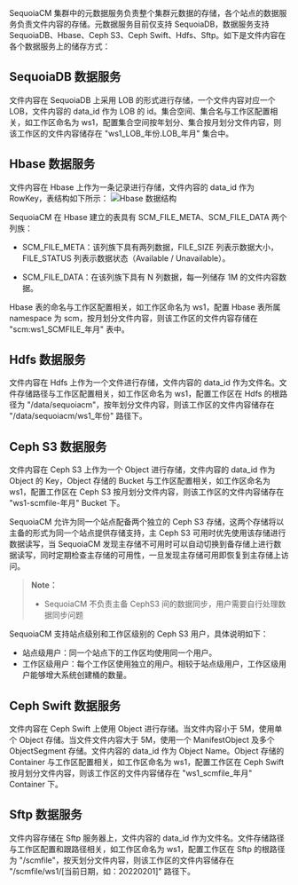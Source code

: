SequoiaCM 集群中的元数据服务负责整个集群元数据的存储，各个站点的数据服务负责文件内容的存储。元数据服务目前仅支持 SequoiaDB，数据服务支持 SequoiaDB、Hbase、Ceph S3、Ceph Swift、Hdfs、Sftp。如下是文件内容在各个数据服务上的储存方式：

## SequoiaDB 数据服务 ##

文件内容在 SequoiaDB 上采用 LOB 的形式进行存储，一个文件内容对应一个 LOB，文件内容的 data_id 作为 LOB 的 id。集合空间、集合名与工作区配置相关，如工作区命名为 ws1，配置集合空间按年划分、集合按月划分文件内容，则该工作区的文件内容储存在 "ws1_LOB_年份.LOB_年月" 集合中。

## Hbase 数据服务 ##

文件内容在 Hbase 上作为一条记录进行存储，文件内容的 data_id 作为 RowKey，表结构如下所示：
![Hbase 数据结构][data_storage_hbase]

SequoiaCM 在 Hbase 建立的表具有 SCM_FILE_META、SCM_FILE_DATA 两个列族：

- SCM_FILE_META：该列族下具有两列数据，FILE_SIZE 列表示数据大小，FILE_STATUS 列表示数据状态（Available / Unavailable）。

- SCM_FILE_DATA：在该列族下具有 N 列数据，每一列储存 1M 的文件内容数据。

Hbase 表的命名与工作区配置相关，如工作区命名为 ws1，配置 Hbase 表所属 namespace 为 scm，按月划分文件内容，则该工作区的文件内容存储在 "scm:ws1_SCMFILE_年月" 表中。

## Hdfs 数据服务 ##

文件内容在 Hdfs 上作为一个文件进行存储，文件内容的 data_id 作为文件名。文件存储路径与工作区配置相关，如工作区命名为 ws1，配置工作区在 Hdfs 的根路径为 "/data/sequoiacm"，按年划分文件内容，则该工作区的文件内容储存在 "/data/sequoiacm/ws1_年份" 路径下。

## Ceph S3 数据服务 ##

文件内容在 Ceph S3 上作为一个 Object 进行存储，文件内容的 data_id 作为 Object 的 Key，Object 存储的 Bucket 与工作区配置相关，如工作区命名为 ws1，配置工作区在 Ceph S3 按月划分文件内容，则该工作区的文件内容储存在 "ws1-scmfile-年月" Bucket 下。

SequoiaCM 允许为同一个站点配备两个独立的 Ceph S3 存储，这两个存储将以主备的形式为同一个站点提供存储支持，主 Ceph S3 可用时优先使用该存储进行数据读写，当 SequoiaCM 发现主存储不可用时可以自动切换到备存储上进行数据读写，同时定期检查主存储的可用性，一旦发现主存储可用即恢复到主存储上访问。

> **Note：**
>
> * SequoiaCM 不负责主备 CephS3 间的数据同步，用户需要自行处理数据同步问题

SequoiaCM 支持站点级别和工作区级别的 Ceph S3 用户，具体说明如下：

- 站点级用户：同一个站点下的工作区均使用同一个用户。
- 工作区级用户：每个工作区使用独立的用户。相较于站点级用户，工作区级用户能够增大系统创建桶的数量。

## Ceph Swift 数据服务 ##

文件内容在 Ceph Swift 上使用 Object 进行存储。当文件内容小于 5M，使用单个 Object 存储。当文件文件内容大于 5M，使用一个 ManifestObject 及多个 ObjectSegment 存储。文件内容的 data_id 作为 Object Name。Object 存储的 Container 与工作区配置相关，如工作区命名为 ws1，配置工作区在 Ceph Swift 按月划分文件内容，则该工作区的文件内容储存在 "ws1_scmfile_年月" Container 下。

## Sftp 数据服务 ##

文件内容存储在 Sftp 服务器上，文件内容的 data_id 作为文件名。文件存储路径与工作区配置和跟路径相关，如工作区命名为 ws1，配置工作区在 Sftp 的根路径为 "/scmfile"，按天划分文件内容，则该工作区的文件内容储存在 "/scmfile/ws1/[当前日期，如：20220201]" 路径下。

[data_storage_hbase]:Architecture/data_storage_hbase.png





